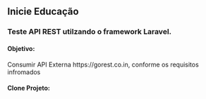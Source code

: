 ## Inicie Educação

### Teste API REST utilzando o framework Laravel.

#### Objetivo:
<p>Consumir API Externa https://gorest.co.in, conforme os requisitos infromados</p>

#### Clone Projeto:
<p></p>
